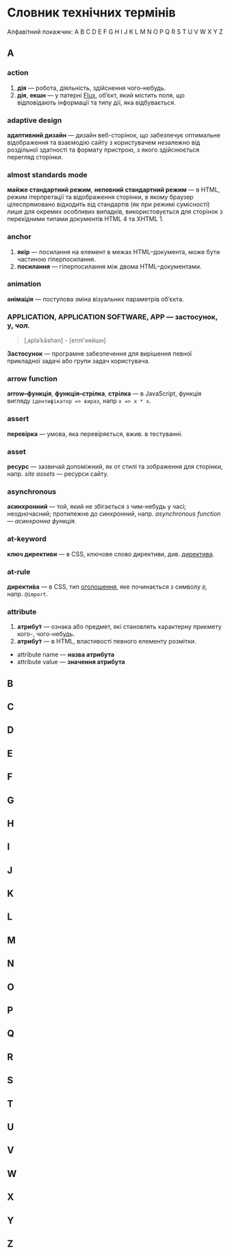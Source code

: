 # Словник технічних термінів

Алфавітний покажчик: A B C D E F G H I J K L M N O P Q R S T U V W X Y Z

## A

### action

1. **дія** — робота, діяльність, здійснення чого–небудь.
1. **дія**, **екшн** — у патерні [Flux](https://facebook.github.io/flux/), об’єкт, який містить поля, що відповідають інформації та типу дії, яка відбувається.

### adaptive design

**адаптивний дизайн** — дизайн веб-сторінок, що забезпечує оптимальне відображення та взаємодію сайту з користувачем незалежно від роздільної здатності та формату пристрою, з якого здійснюється перегляд сторінки.

### almost standards mode

**майже стандартний режим**, **неповний стандартний режим** — в HTML, режим ітерпретації та відображення сторінки, в якому браузер цілеспрямовано відходить від стандартів (як при режимі сумісності) лише для окремих особливих випадків, використовується для сторінок з перехідними типами документів HTML 4 та XHTML 1.

### anchor

1. **якір** — посилання на елемент в межах HTML–документа, може бути частиною гіперпосилання.
1. **посилання** — гіперпосилання між двома HTML–документами.

### animation

**аніма́ція** — поступова зміна візуальних параметрів об’єкта.

### **APPLICATION, APPLICATION SOFTWARE, APP** — **застосунок**, **у**, _**чол.**_

> [ˌapləˈkāshən] - [еплі'кейшн]

**Застосунок** — програмне забезпечення для вирішення певної прикладної задачі або групи задач користувача.

### arrow function

**аrrow–функція**, **функція–стрілка**, **стрілка** — в JavaScript, функція вигляду `ідентифікатор => вираз`, напр `x => x * x`.

### assert

**перевірка** — умова, яка перевіряється, вжив. в тестуванні.

### asset

**ресурс** — зазвичай допоміжний, як от стилі та зображення для сторінки, напр. _site assets_ — ресурси сайту.

### asynchronous

**асинхронний** — той, який не збігається з чим-небудь у часі; неодночасний; протилежне до синхронний, напр. _asynchronous function — асинхронна функція_.

### at-keyword

**ключ директиви** — в CSS, ключове слово директиви, див. [директива](#at-rule).

### at-rule

**директи́ва** — в CSS, тип [оголошення](statement), яке починається з символу `@`, напр. `@import`.

### attribute

1. **атрибу́т** — ознака або предмет, які становлять характерну прикмету кого-, чого-небудь.
1. **атрибу́т** — в HTML, властивості певного елементу розмітки.
  * attribute name — **назва атрибута**
  * attribute value — **значення атрибута**

## B

## C

## D

## E

## F

## G

## H

## I

## J

## K

## L

## M

## N

## O

## P

## Q

## R

## S

## T

## U

## V

## W

## X

## Y

## Z
